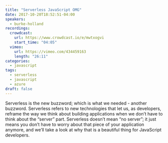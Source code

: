 ```yaml
---
title: "Serverless JavaScript OMG"
date: 2017-10-20T18:52:51-04:00
speakers:
  - burke-holland
recordings:
  crowdcast:
    url: https://www.crowdcast.io/e/mwtxogvi
    start_time: "04:05"
  vimeo:
    url: https://vimeo.com/434459163
    length: "26:11"
categories:
  - javascript
tags:
  - serverless
  - javascript
  - azure
draft: false
---
```


Serverless is the new buzzword; which is what we needed - another buzzword. Serverless refers to new technologies that let us, as developers, reframe the way we think about building applications when we don’t have to think about the “server” part. Serverless doesn’t mean “no server”; it just means you don’t have to worry about that piece of your application anymore, and we’ll take a look at why that is a beautiful thing for JavaScript developers.
